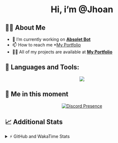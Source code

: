 <h1 align="center">Hi, i’m @Jhoan</h1>

## 🙋‍♂️ About Me

- 🔭 I’m currently working on **[Absolet Bot](https://strider.cloud)**
- 📫 How to reach me *[My Portfolio](https://jhoan.me/contact)
- 👨‍💻 All of my projects are available at **[My Portfolio](https://jhoan.me)**

## 🚀 Languages and Tools:
<p align="center">
  <a href="https://skillicons.dev">
    <img src="https://skillicons.dev/icons?i=js,ts,html,css,bootstrap,nodejs,express,vscode,neovim,vim,atom,cloudflare,git,github,discord,bots,linux,mongodb,nginx,redis,wordpress,heroku&perline=11" />
  </a>
</p>
  
## 👤 Me in this moment
<p align="center">
    <a href="https://discord.com/users/612460795124776960" target="_blank" rel="nofollow">
        <img src="https://lanyard-profile-readme.vercel.app/api/612460795124776960?idleMessage=Probably%20coding%20Absolet..." alt="Discord Presence" align="center">
    </a>
</p>

## 📈 Additional Stats
<details>
    <summary>⚡ GitHub and WakaTime Stats</summary>
    <br/>

<!--START_SECTION:waka-->
![Code Time](http://img.shields.io/badge/Code%20Time-634%20hrs%2031%20mins-blue)

**🐱 My GitHub Data** 

> 📦 175.6 kB Used in GitHub's Storage 
 > 
> 🏆 110 Contributions in the Year 2023
 > 
> 💼 Opted to Hire
 > 
> 📜 4 Public Repositories 
 > 
> 🔑 41 Private Repositories 
 > 
**I'm an Early 🐤** 

```text
🌞 Morning                100 commits         ██░░░░░░░░░░░░░░░░░░░░░░░   08.85 % 
🌆 Daytime                534 commits         ████████████░░░░░░░░░░░░░   47.26 % 
🌃 Evening                444 commits         ██████████░░░░░░░░░░░░░░░   39.29 % 
🌙 Night                  52 commits          █░░░░░░░░░░░░░░░░░░░░░░░░   04.60 % 
```
📅 **I'm Most Productive on Saturday** 

```text
Monday                   169 commits         ████░░░░░░░░░░░░░░░░░░░░░   14.96 % 
Tuesday                  189 commits         ████░░░░░░░░░░░░░░░░░░░░░   16.73 % 
Wednesday                181 commits         ████░░░░░░░░░░░░░░░░░░░░░   16.02 % 
Thursday                 126 commits         ███░░░░░░░░░░░░░░░░░░░░░░   11.15 % 
Friday                   164 commits         ████░░░░░░░░░░░░░░░░░░░░░   14.51 % 
Saturday                 195 commits         ████░░░░░░░░░░░░░░░░░░░░░   17.26 % 
Sunday                   106 commits         ██░░░░░░░░░░░░░░░░░░░░░░░   09.38 % 
```


📊 **This Week I Spent My Time On** 

```text
🕑︎ Time Zone: America/Bogota

💬 Programming Languages: 
TypeScript               1 hr 55 mins        ███████████░░░░░░░░░░░░░░   44.88 % 
EJS                      1 hr 17 mins        ███████░░░░░░░░░░░░░░░░░░   29.90 % 
YAML                     27 mins             ███░░░░░░░░░░░░░░░░░░░░░░   10.68 % 
JavaScript               20 mins             ██░░░░░░░░░░░░░░░░░░░░░░░   08.08 % 
JSON                     10 mins             █░░░░░░░░░░░░░░░░░░░░░░░░   04.05 % 

🔥 Editors: 
VS Code                  4 hrs 17 mins       █████████████████████████   100.00 % 

🐱‍💻 Projects: 
bloom                    3 hrs 26 mins       ████████████████████░░░░░   79.91 % 
Absolet                  51 mins             █████░░░░░░░░░░░░░░░░░░░░   20.09 % 

💻 Operating System: 
Linux                    4 hrs 17 mins       █████████████████████████   100.00 % 
```

**I Mostly Code in JavaScript** 

```text
JavaScript               17 repos            ██████████████░░░░░░░░░░░   56.67 % 
TypeScript               7 repos             ██████░░░░░░░░░░░░░░░░░░░   23.33 % 
Java                     3 repos             ██░░░░░░░░░░░░░░░░░░░░░░░   10.00 % 
SCSS                     1 repo              █░░░░░░░░░░░░░░░░░░░░░░░░   03.33 % 
CSS                      1 repo              █░░░░░░░░░░░░░░░░░░░░░░░░   03.33 % 
```




 Last Updated on 28/02/2023 21:10:41 UTC
<!--END_SECTION:waka-->
</details>
